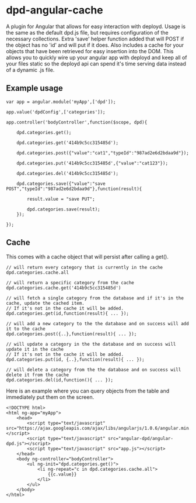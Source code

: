 dpd-angular-cache
=================

A plugin for Angular that allows for easy interaction with deployd.
Usage is the same as the default dpd.js file, but requires configuration of the necessary collections.
Extra 'save' helper function added that will POST if the object has no 'id' and will put if it does.
Also includes a cache for your objects that have been retrieved for easy insertion into the DOM.
This allows you to quickly wire up your angular app with deployd and keep all of your files static so the deployd api can spend it's time serving data instead of a dynamic .js file.

Example usage
---------------------

	var app = angular.module('myApp',['dpd']);

 	app.value('dpdConfig',['categories']);

 	app.controller('bodyController',function($scope, dpd){

		dpd.categories.get();
		
		dpd.categories.get('414b9c5cc315485d');
		
		dpd.categories.post({"value":"cat1","typeId":"987ad2e6d2bdaa9d"});
		
		dpd.categories.put('414b9c5cc315485d',{"value":"cat123"});
		
		dpd.categories.del('414b9c5cc315485d');
		
		dpd.categories.save({"value":"save POST","typeId":"987ad2e6d2bdaa9d"},function(result){
		
			result.value = "save PUT";
			
			dpd.categories.save(result);
		});
	
	});


Cache
---------------------

This comes with a cache object that will persist after calling a get().
	
	// will return every category that is currently in the cache
	dpd.categories.cache.all 

	// will return a specific category from the cache
	dpd.categories.cache.get('414b9c5cc315485d') 

	// will fetch a single category from the database and if it's in the cache, update the cached item.
	// If it's not in the cache it will be added.
	dpd.categories.get(id,function(result){ ... });
	
	// will add a new category to the the database and on success will add it to the cache
	dpd.categories.post({..},function(result){ ... });

	// will update a category in the the database and on success will update it in the cache 
	// If it's not in the cache it will be added.
	dpd.categories.put(id, {..},function(result){ ... });

	// will delete a category from the the database and on success will delete it from the cache
	dpd.categories.del(id,function(){ ... });


Here is an example where you can query objects from the table and immediately put them on the screen.

	<!DOCTYPE html>
	<html ng-app="myApp">
		<head>
			<script type="text/javascript" src="https://ajax.googleapis.com/ajax/libs/angularjs/1.0.6/angular.min.js"></script>
			<script type="text/javascript" src="angular-dpd/angular-dpd.js"></script>
			<script type="text/javascript" src="app.js"></script>
		</head>
		<body ng-controller="bodyController">
			<ul ng-init="dpd.categories.get()">
				<li ng-repeat="c in dpd.categories.cache.all">
					{{c.value}}
				</li>
			</ul>
		</body>
	</html>
